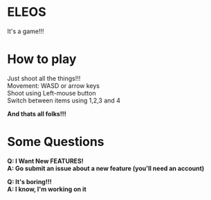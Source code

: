 # ELEOS
It's a game!!!

# How to play
Just shoot all the things!!!<br>
Movement: WASD or arrow keys<br>
Shoot using Left-mouse button<br>
Switch between items using 1,2,3 and 4<br>

<b> And thats all folks!!! <b>

# Some Questions
Q: I Want New <b>FEATURES!</b> <br>
A: Go submit an issue about a new feature (you'll need an account)

Q: It's boring!!! <br>
A: I know, I'm working on it
